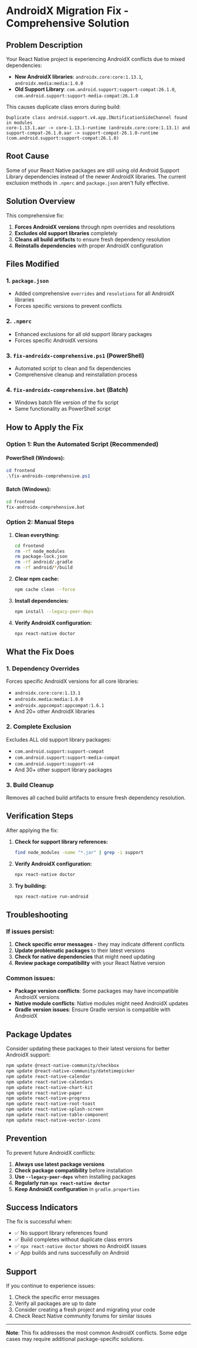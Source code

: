 # AndroidX Migration Fix - Comprehensive Solution

## Problem Description

Your React Native project is experiencing AndroidX conflicts due to mixed dependencies:
- **New AndroidX libraries**: `androidx.core:core:1.13.1`, `androidx.media:media:1.0.0`
- **Old Support Library**: `com.android.support:support-compat:26.1.0`, `com.android.support:support-media-compat:26.1.0`

This causes duplicate class errors during build:
```
Duplicate class android.support.v4.app.INotificationSideChannel found in modules 
core-1.13.1.aar -> core-1.13.1-runtime (androidx.core:core:1.13.1) and 
support-compat-26.1.0.aar -> support-compat-26.1.0-runtime (com.android.support:support-compat:26.1.0)
```

## Root Cause

Some of your React Native packages are still using old Android Support Library dependencies instead of the newer AndroidX libraries. The current exclusion methods in `.npmrc` and `package.json` aren't fully effective.

## Solution Overview

This comprehensive fix:
1. **Forces AndroidX versions** through npm overrides and resolutions
2. **Excludes old support libraries** completely
3. **Cleans all build artifacts** to ensure fresh dependency resolution
4. **Reinstalls dependencies** with proper AndroidX configuration

## Files Modified

### 1. `package.json`
- Added comprehensive `overrides` and `resolutions` for all AndroidX libraries
- Forces specific versions to prevent conflicts

### 2. `.npmrc`
- Enhanced exclusions for all old support library packages
- Forces specific AndroidX versions

### 3. `fix-androidx-comprehensive.ps1` (PowerShell)
- Automated script to clean and fix dependencies
- Comprehensive cleanup and reinstallation process

### 4. `fix-androidx-comprehensive.bat` (Batch)
- Windows batch file version of the fix script
- Same functionality as PowerShell script

## How to Apply the Fix

### Option 1: Run the Automated Script (Recommended)

#### PowerShell (Windows):
```powershell
cd frontend
.\fix-androidx-comprehensive.ps1
```

#### Batch (Windows):
```cmd
cd frontend
fix-androidx-comprehensive.bat
```

### Option 2: Manual Steps

1. **Clean everything:**
   ```bash
   cd frontend
   rm -rf node_modules
   rm package-lock.json
   rm -rf android/.gradle
   rm -rf android/*/build
   ```

2. **Clear npm cache:**
   ```bash
   npm cache clean --force
   ```

3. **Install dependencies:**
   ```bash
   npm install --legacy-peer-deps
   ```

4. **Verify AndroidX configuration:**
   ```bash
   npx react-native doctor
   ```

## What the Fix Does

### 1. **Dependency Overrides**
Forces specific AndroidX versions for all core libraries:
- `androidx.core:core:1.13.1`
- `androidx.media:media:1.0.0`
- `androidx.appcompat:appcompat:1.6.1`
- And 20+ other AndroidX libraries

### 2. **Complete Exclusion**
Excludes ALL old support library packages:
- `com.android.support:support-compat`
- `com.android.support:support-media-compat`
- `com.android.support:support-v4`
- And 30+ other support library packages

### 3. **Build Cleanup**
Removes all cached build artifacts to ensure fresh dependency resolution.

## Verification Steps

After applying the fix:

1. **Check for support library references:**
   ```bash
   find node_modules -name "*.jar" | grep -i support
   ```

2. **Verify AndroidX configuration:**
   ```bash
   npx react-native doctor
   ```

3. **Try building:**
   ```bash
   npx react-native run-android
   ```

## Troubleshooting

### If issues persist:

1. **Check specific error messages** - they may indicate different conflicts
2. **Update problematic packages** to their latest versions
3. **Check for native dependencies** that might need updating
4. **Review package compatibility** with your React Native version

### Common issues:

- **Package version conflicts**: Some packages may have incompatible AndroidX versions
- **Native module conflicts**: Native modules might need AndroidX updates
- **Gradle version issues**: Ensure Gradle version is compatible with AndroidX

## Package Updates

Consider updating these packages to their latest versions for better AndroidX support:

```bash
npm update @react-native-community/checkbox
npm update @react-native-community/datetimepicker
npm update react-native-calendar
npm update react-native-calendars
npm update react-native-chart-kit
npm update react-native-paper
npm update react-native-progress
npm update react-native-root-toast
npm update react-native-splash-screen
npm update react-native-table-component
npm update react-native-vector-icons
```

## Prevention

To prevent future AndroidX conflicts:

1. **Always use latest package versions**
2. **Check package compatibility** before installation
3. **Use `--legacy-peer-deps`** when installing packages
4. **Regularly run `npx react-native doctor`**
5. **Keep AndroidX configuration** in `gradle.properties`

## Success Indicators

The fix is successful when:
- ✅ No support library references found
- ✅ Build completes without duplicate class errors
- ✅ `npx react-native doctor` shows no AndroidX issues
- ✅ App builds and runs successfully on Android

## Support

If you continue to experience issues:
1. Check the specific error messages
2. Verify all packages are up to date
3. Consider creating a fresh project and migrating your code
4. Check React Native community forums for similar issues

---

**Note**: This fix addresses the most common AndroidX conflicts. Some edge cases may require additional package-specific solutions.
